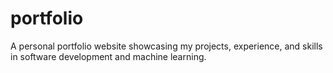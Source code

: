 # portfolio
A personal portfolio website showcasing my projects, experience, and skills in software development and machine learning.
